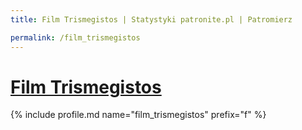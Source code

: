 ```yaml
---
title: Film Trismegistos | Statystyki patronite.pl | Patromierz

permalink: /film_trismegistos
---
```


# [Film Trismegistos](https://patronite.pl/film_trismegistos)

{% include profile.md name="film_trismegistos" prefix="f" %}

